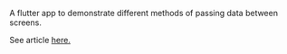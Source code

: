 A flutter app to demonstrate different methods of passing data between screens.

See article [here.](https://mundanecode.com/posts/passing-data-between-screens-in-flutter/)



